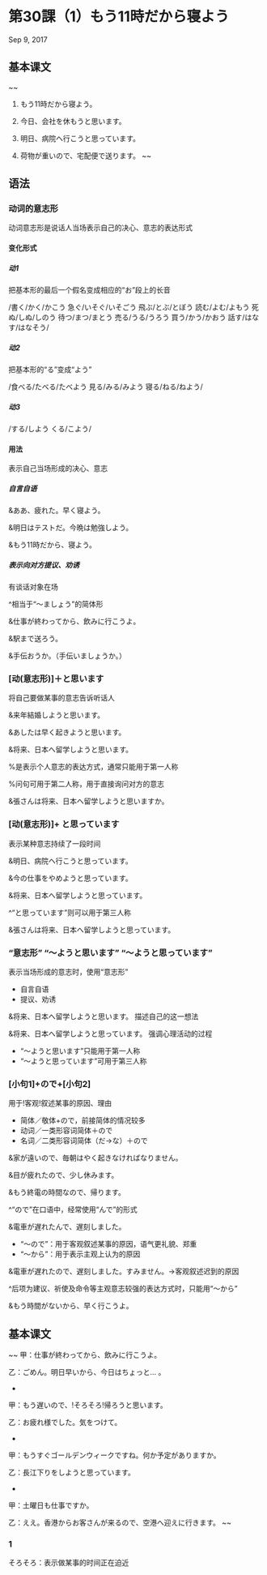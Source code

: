 # 第30課（1）もう11時だから寝よう
Sep 9, 2017

## 基本课文
~~
1. もう11時だから寝よう。

2. 今日、会社を休もうと思います。

3. 明日、病院ヘ行こうと思っています。

4. 荷物が重いので、宅配便で送ります。
~~

## 语法
### 动词的意志形
动词意志形是说话人当场表示自己的决心、意志的表达形式

#### 变化形式
##### 动1
把基本形的最后一个假名变成相应的“お”段上的长音

/書く/かく/かこう
急ぐ/いそぐ/いそごう
飛ぶ/とぶ/とぼう
読む/よむ/よもう
死ぬ/しぬ/しのう
待つ/まつ/まとう
売る/うる/うろう
買う/かう/かおう
話す/はなす/はなそう/

##### 动2
把基本形的“る”变成“よう”

/食べる/たべる/たべよう
見る/みる/みよう
寝る/ねる/ねよう/

##### 动3
/する/しよう
くる/こよう/

#### 用法
表示自己当场形成的决心、意志

##### 自言自语
&ああ、疲れた。早く寝よう。

&明日はテストだ。今晩は勉強しよう。

&もう11時だから、寝よう。

##### 表示向对方提议、劝诱
有谈话对象在场

^相当于“～ましょう”的简体形

&仕事が終わってから、飲みに行こうよ。 

&駅まで送ろう。

&手伝おうか。（手伝いましょうか。）

### [动(意志形)]＋と思います
将自己要做某事的意志告诉听话人

&来年結婚しようと思います。

&あしたは早く起きようと思います。

&将来、日本へ留学しようと思います。

%是表示个人意志的表达方式，通常只能用于第一人称

%问句可用于第二人称，用于直接询问对方的意志

&張さんは将来、日本へ留学しようと思いますか。

### [动(意志形)]+ と思っています
表示某种意志持续了一段时间

&明日、病院ヘ行こうと思っています。

&今の仕事をやめようと思っています。

&将来、日本へ留学しようと思っています。

^“と思っています”则可以用于第三人称

&張さんは将来、日本へ留学しようと思っています。

### “意志形” “～ようと思います” “～ようと思っています”
表示当场形成的意志时，使用“意志形”

- 自言自语
- 提议、劝诱

&将来、日本へ留学しようと思います。 描述自己的这一想法

&将来、日本へ留学しようと思っています。 强调心理活动的过程

- “～ようと思います”只能用于第一人称
- “～ようと思っています”可用于第三人称

### [小句1]+ので+[小句2]
用于!客观!叙述某事的原因、理由

- 简体／敬体+ので，前接简体的情况较多
- 动词／一类形容词简体＋ので
- 名词／二类形容词简体（だ→な）＋ので

&家が遠いので、毎朝はやく起きなければなりません。

&目が疲れたので、少し休みます。

&もう終電の時間なので、帰ります。

^“ので”在口语中，经常使用“んで”的形式

&電車が遅れたんで、遅刻しました。

- “～ので”：用于客观叙述某事的原因，语气更礼貌、郑重
- “～から”：用于表示主观上认为的原因

&電車が遅れたので、遅刻しました。すみません。→客观叙述迟到的原因

^后项为建议、祈使及命令等主观意志较强的表达方式时，只能用“～から”

&もう時間がないから、早く行こうよ。

## 基本课文
~~
甲：仕事が終わってから、飲みに行こうよ。

乙：ごめん。明日早いから、今日はちょっと… 。

-

甲：もう遅いので、!そろそろ!帰ろうと思います。

乙：お疲れ様でした。気をつけて。 

-

甲：もうすぐゴールデンウィークですね。何か予定がありますか。 

乙：長江下りをしようと思っています。

-

甲：土曜日も仕事ですか。

乙：ええ。香港からお客さんが来るので、空港へ迎えに行きます。
~~

### 1
そろそろ：表示做某事的时间正在迫近
